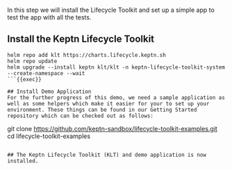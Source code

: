 
<br>
In this step we will install the Lifecycle Toolkit and set up a simple app to test the app with all the tests.

## Install the Keptn Lifecycle Toolkit 

```
helm repo add klt https://charts.lifecycle.keptn.sh
helm repo update
helm upgrade --install keptn klt/klt -n keptn-lifecycle-toolkit-system --create-namespace --wait
```{{exec}}

## Install Demo Application
For the further progress of this demo, we need a sample application as well as some helpers which make it easier for your to set up your environment. These things can be found in our Getting Started repository which can be checked out as follows:

```
git clone https://github.com/keptn-sandbox/lifecycle-toolkit-examples.git
cd lifecycle-toolkit-examples
```{{exec}}

## The Keptn Lifecycle Toolkit (KLT) and demo application is now installed.
